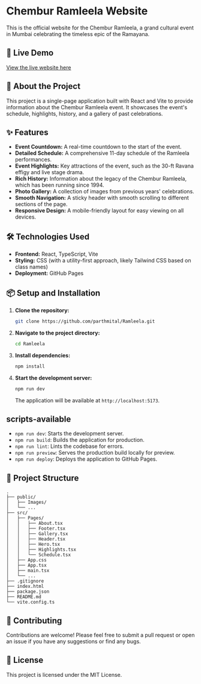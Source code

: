 # Chembur Ramleela Website

This is the official website for the Chembur Ramleela, a grand cultural event in Mumbai celebrating the timeless epic of the Ramayana.

## 🚀 Live Demo

[View the live website here](https://parthmital.github.io/Ramleela/)

## 📜 About the Project

This project is a single-page application built with React and Vite to provide information about the Chembur Ramleela event. It showcases the event's schedule, highlights, history, and a gallery of past celebrations.

## ✨ Features

*   **Event Countdown:** A real-time countdown to the start of the event.
*   **Detailed Schedule:** A comprehensive 11-day schedule of the Ramleela performances.
*   **Event Highlights:** Key attractions of the event, such as the 30-ft Ravana effigy and live stage drama.
*   **Rich History:** Information about the legacy of the Chembur Ramleela, which has been running since 1994.
*   **Photo Gallery:** A collection of images from previous years' celebrations.
*   **Smooth Navigation:** A sticky header with smooth scrolling to different sections of the page.
*   **Responsive Design:** A mobile-friendly layout for easy viewing on all devices.

## 🛠️ Technologies Used

*   **Frontend:** React, TypeScript, Vite
*   **Styling:** CSS (with a utility-first approach, likely Tailwind CSS based on class names)
*   **Deployment:** GitHub Pages

## 📦 Setup and Installation

1.  **Clone the repository:**
    ```bash
    git clone https://github.com/parthmital/Ramleela.git
    ```
2.  **Navigate to the project directory:**
    ```bash
    cd Ramleela
    ```
3.  **Install dependencies:**
    ```bash
    npm install
    ```
4.  **Start the development server:**
    ```bash
    npm run dev
    ```
    The application will be available at `http://localhost:5173`.

## scripts-available

*   `npm run dev`: Starts the development server.
*   `npm run build`: Builds the application for production.
*   `npm run lint`: Lints the codebase for errors.
*   `npm run preview`: Serves the production build locally for preview.
*   `npm run deploy`: Deploys the application to GitHub Pages.

## 📂 Project Structure

```
.
├── public/
│   ├── Images/
│   └── ...
├── src/
│   ├── Pages/
│   │   ├── About.tsx
│   │   ├── Footer.tsx
│   │   ├── Gallery.tsx
│   │   ├── Header.tsx
│   │   ├── Hero.tsx
│   │   ├── Highlights.tsx
│   │   └── Schedule.tsx
│   ├── App.css
│   ├── App.tsx
│   ├── main.tsx
│   └── ...
├── .gitignore
├── index.html
├── package.json
├── README.md
└── vite.config.ts
```

## 🤝 Contributing

Contributions are welcome! Please feel free to submit a pull request or open an issue if you have any suggestions or find any bugs.

## 📄 License

This project is licensed under the MIT License.
